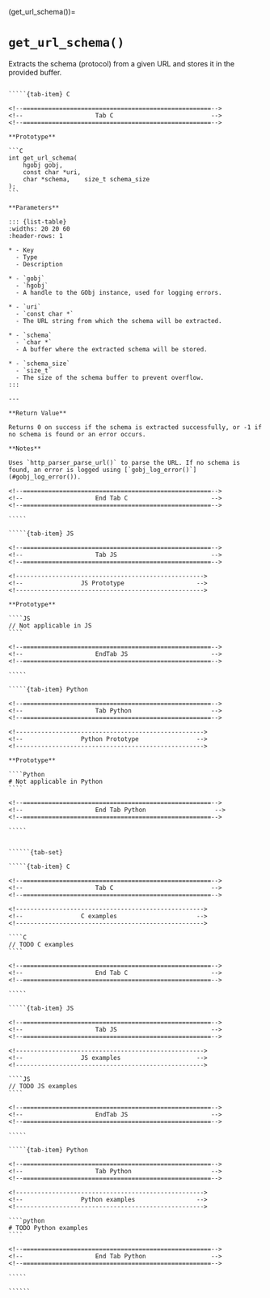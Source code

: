 <!-- ============================================================== -->
(get_url_schema())=
# `get_url_schema()`
<!-- ============================================================== -->

Extracts the schema (protocol) from a given URL and stores it in the provided buffer.

<!------------------------------------------------------------>
<!--                    Prototypes                          -->
<!------------------------------------------------------------>

``````{tab-set}

`````{tab-item} C

<!--====================================================-->
<!--                    Tab C                           -->
<!--====================================================-->

**Prototype**

```C
int get_url_schema(
    hgobj gobj,
    const char *uri,
    char *schema,    size_t schema_size
);
```

**Parameters**

::: {list-table}
:widths: 20 20 60
:header-rows: 1

* - Key
  - Type
  - Description

* - `gobj`
  - `hgobj`
  - A handle to the GObj instance, used for logging errors.

* - `uri`
  - `const char *`
  - The URL string from which the schema will be extracted.

* - `schema`
  - `char *`
  - A buffer where the extracted schema will be stored.

* - `schema_size`
  - `size_t`
  - The size of the schema buffer to prevent overflow.
:::

---

**Return Value**

Returns 0 on success if the schema is extracted successfully, or -1 if no schema is found or an error occurs.

**Notes**

Uses `http_parser_parse_url()` to parse the URL. If no schema is found, an error is logged using [`gobj_log_error()`](#gobj_log_error()).

<!--====================================================-->
<!--                    End Tab C                       -->
<!--====================================================-->

`````

`````{tab-item} JS

<!--====================================================-->
<!--                    Tab JS                          -->
<!--====================================================-->

<!---------------------------------------------------->
<!--                JS Prototype                    -->
<!---------------------------------------------------->

**Prototype**

````JS
// Not applicable in JS
````

<!--====================================================-->
<!--                    EndTab JS                       -->
<!--====================================================-->

`````

`````{tab-item} Python

<!--====================================================-->
<!--                    Tab Python                      -->
<!--====================================================-->

<!---------------------------------------------------->
<!--                Python Prototype                -->
<!---------------------------------------------------->

**Prototype**

````Python
# Not applicable in Python
````

<!--====================================================-->
<!--                    End Tab Python                   -->
<!--====================================================-->

`````

``````

<!------------------------------------------------------------>
<!--                    Examples                            -->
<!------------------------------------------------------------>

```````{dropdown} Examples

``````{tab-set}

`````{tab-item} C

<!--====================================================-->
<!--                    Tab C                           -->
<!--====================================================-->

<!---------------------------------------------------->
<!--                C examples                      -->
<!---------------------------------------------------->

````C
// TODO C examples
````

<!--====================================================-->
<!--                    End Tab C                       -->
<!--====================================================-->

`````

`````{tab-item} JS

<!--====================================================-->
<!--                    Tab JS                          -->
<!--====================================================-->

<!---------------------------------------------------->
<!--                JS examples                     -->
<!---------------------------------------------------->

````JS
// TODO JS examples
````

<!--====================================================-->
<!--                    EndTab JS                       -->
<!--====================================================-->

`````

`````{tab-item} Python

<!--====================================================-->
<!--                    Tab Python                      -->
<!--====================================================-->

<!---------------------------------------------------->
<!--                Python examples                 -->
<!---------------------------------------------------->

````python
# TODO Python examples
````

<!--====================================================-->
<!--                    End Tab Python                  -->
<!--====================================================-->

`````

``````

```````
